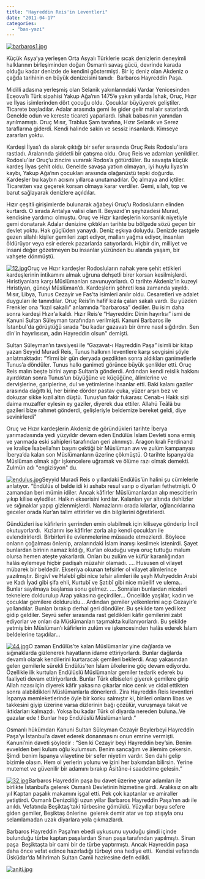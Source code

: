 ```yaml
---
title: "Hayreddin Reis'in Leventleri"
date: "2011-04-17"
categories: 
  - "bas-yazi"
---
```


[![barbaros1.jpg](/uploads/2011/04/barbaros1.jpg)](/uploads/2011/04/barbaros1.jpg "barbaros1.jpg")

Küçük Asya’ya yerleşen Orta Asyalı Türklerle sıcak denizlerin deneyimli halklarının birleşiminden doğan Osmanlı savaş gücü, devrinde karada olduğu kadar denizde de kendini göstermişti. Bir iç deniz olan Akdeniz o çağda tarihinin en büyük denizcisini tanıdı:  Barbaros Hayreddin Paşa.

Midilli adasına yerleşmiş olan Selanik yakınlarındaki Vardar Yenicesinden Eceova’lı Türk sipahisi Yakup Ağa’nın 1475’e yakın yıllarda İshak, Oruç, Hızır ve İlyas isimlerinden dört çocuğu oldu. Çocuklar büyüyerek geliştiler. Ticarete başladılar. Adalar arasında gemi ile gider gelir mal alır satarlardı. Genelde odun ve kereste ticareti yaparlardı. İshak babasının yanından ayrılmamıştı. Oruç Mısır, Trablus Şam tarafına, Hızır Selanik ve Serez taraflarına giderdi. Kendi halinde sakin ve sessiz insanlardı. Kimseye zararları yoktu.

Kardeşi İlyas’ı da alarak çıktığı bir sefer sırasında Oruç Reis Rodoslu'lara rastladı. Aralarında şiddetli bir çatışma oldu. Oruç Reis ve adamları yenildiler. Rodoslu'lar Oruç’u zincire vurarak Rodos’a götürdüler. Bu savaşta küçük kardeş İlyas şehit oldu. Genelde savaşa yatkın olmayan, iyi huylu İlyas’ın kaybı, Yakup Ağa’nın çocukları arasında olağanüstü tepki doğurdu. Kardeşler bu kaybın acısını yıllarca unutamadılar. Öç almaya and içtiler. Ticaretten vaz geçerek korsan olmaya karar verdiler. Gemi, silah, top ve barut sağlayarak denizlere açıldılar.

Hızır çeşitli girişimlerde bulunarak ağabeyi Oruç’u Rodosluların elinden kurtardı. O sırada Antalya valisi olan II. Beyazıd’ın şeyhzadesi Murad, kendisine yardımcı olmuştu. Oruç ve Hızır kardeşlerin korsanlık niyetiyle gemi donatarak Adalar denizine çıktıkları tarihte bu bölgede sözü geçen bir devlet yoktu. Hak güçlüden yanaydı. Deniz eşkıya doluydu. Denizde rastgele gezen silahlı kişiler gemileri zapt ediyor, malları yağma ediyor, insanları öldürüyor veya esir ederek pazarlarda satıyorlardı. Hiçbir din, milliyet ve insani değer gözetmeyen bu insanlar yüzünden bu alanda yaşam, bir vahşete dönmüştü.

[![12.jpg](/uploads/2011/04/12.jpg)](/uploads/2011/04/12.jpg "12.jpg")Oruç ve Hızır kardeşler Rodosluların nahak yere şehit ettikleri kardeşlerinin intikamını almak uğruna dehşetli birer korsan kesilmişlerdi. Hıristiyanlara karşı Müslümanları savunuyorlardı. O tarihte Akdeniz’in kuzeyi Hıristiyan, güneyi Müslüman’dı. Kardeşlerin şöhreti kısa zamanda yayıldı. Mısır, Libya, Tunus Cezayir ve Fas’ta isimleri anılır oldu. Cesaretleri ve adalet duyguları ile tanındılar. Oruç Reis’in hafif kızıla çalan sakalı vardı. Bu yüzden Frenkler ona “kızıl sakallı” anlamında “barbarosa” dediler. Bu isim daha sonra kardeşi Hızır’a kaldı. Hızır Reis’e “Hayreddin: Dinin hayırlısı” ismi de Kanuni Sultan Süleyman tarafından verilmişti. Kanuni Barbaros ile İstanbul'da görüştüğü sırada "bu kadar gazavatı bir ömre nasıl sığdırdın. Sen din'in hayırlısısın, adın Hayreddin olsun" demişti.

Sultan Süleyman’ın tavsiyesi ile “Gazavat-ı Hayreddin Paşa” isimli bir kitap yazan Seyyid Muradî Reis, Tunus halkının leventlere karşı sevgisini şöyle anlatmaktadır: “Yirmi bir gün deryada gezdikten sonra aldıkları ganimetlerle Tunus’a döndüler. Tunus halkı ganimeti görünce büyük şenlikler etti. Oruç Reis malın beşte birini ayırıp Sultan’a gönderdi. Ardından kendi reislik hakkını ayırdıktan sonra Tunus’un büyüğüne ve küçüğüne, âlimlerine ve dervişlerine, gariplerine, dul ve yetimlerine ihsanlar etti. Baki kalanı gaziler arasında dağıttı ki, her birine dörder pastav çuka, yüzer arşın bez ve dokuzar sikke kızıl altın düştü. Tunus’un fakir fukarası: Cenab-ı Hakk sizi daima muzaffer eylesin ey gaziler, diyerek dua ettiler. Allahü Teâlâ bu gazileri bize rahmet gönderdi, gelişleriyle beldemize bereket geldi, diye sevinirlerdi"

Oruç ve Hızır kardeşlerin Akdeniz de göründükleri tarihte İberya yarımadasında yedi yüzyıldır devam eden Endülüs İslam Devleti sona ermiş ve yarımada eski sahipleri tarafından geri alınmıştı. Aragon kralı Ferdinand ve kraliçe İsabella’nın başını çektiği bir Müslüman avı ve zulüm kampanyası İberya’da kalan son Müslümanların üzerine çökmüştü. O tarihte İspanya’da Müslüman olmak ağır işkencelere uğramak ve ölüme razı olmak demekti. Zulmün adı "engizisyon" du.

[![endulus.jpg](/uploads/2011/04/endulus.jpg)](/uploads/2011/04/endulus.jpg "endulus.jpg")Seyyid Muradî Reis o yıllardaki Endülüs’ün halini şu cümlelerle anlatıyor. “Endülüs ol belde idi ki ashabı resul varıp o diyarları fethetmişti. O zamandan beri mümin idiler. Ancak kâfirler Müslümanlardan alıp mescitlerin yıkıp kilise eylediler. Halkın ekserisini kırdılar. Kalanları yer altında dehlizler ve sığınaklar yapıp gizlenmişlerdi. Namazlarını orada kılarlar, oğlancıklarına geceler orada Kur’an talim ettirirler ve din bilgilerini öğretirlerdi.

Gündüzleri ise kâfirlerin şerrinden emin olabilmek için kiliseye gönderip İncil okutuyorlardı.  Kızlarını ise kâfirler zorla alıp kendi çocukları ile evlendirirlerdi. Birbirleri ile evlenmelerine müsaade etmezlerdi. Böylece onların çoğalması önlenip, aralarındaki İslam inanışı kesilmek istenirdi. Şayet bunlardan birinin namaz kıldığı, Kur’an okuduğu veya oruç tuttuğu malum olursa hemen ateşte yakarlardı. Onları bu zulüm ve küfür karanlığından halâs eylemeye hiçbir padişah müzahir olamadı. …. Hususen ol vilayet mübarek bir beldedir. Ekseriya okunan tefsirler ol vilayet alimlerince yazılmıştır. Birgivî ve Halebî gibi nice tefsir alimleri ile şeyh Muhyeddin Arabi ve Kadı İyad gibi şifa ehli, Kurtubî ve Şatıbî gibi nice müellif ve ulema.. Bunlar sayılmaya başlansa sonu gelmez. .... Sonraları bunlardan niceleri teknelere doldurulup Arap yakasına geçirdiler… Öncelikle yaşlılar, kadın ve çocuklar gemilere dolduruldu… Ardından gemiler yelkenlerini açıp Cezayir’e yollandılar. Bunları bırakıp derhal geri döndüler. Bu şekilde tam yedi kez gidip geldiler. Seyrü sefer sırasında rast geldikleri kâfir gemilerini zabt ediyorlar ve onları da Müslümanları taşımakta kullanıyorlardı. Bu şekilde yetmiş bin Müslüman’ı kâfirlerin zulüm ve işkencesinden halâs ederek İslam beldelerine taşıdılar…

[![44.jpg](/uploads/2011/04/44.jpg)](/uploads/2011/04/44.jpg "44.jpg")O zaman Endülüs’te kalan Müslümanlar yine dağlarda ve sığınaklarda gizlenerek hayatların idame ettiriyorlardı. Bunlar dağlarda devamlı olarak kendilerini kurtaracak gemileri beklerdi. Arap yakasından gelen gemilerle sürekli Endülüs’ten İslam ülkelerine göç devam ediyordu. Özellikle ilk kurtulan Endülüslü Müslümanlar gemiler tedarik ederek bu faaliyeti devam ettiriyorlardı. Bunlar Türk elbiseleri giyerek gemilere girip Allah rızası için diyerek kâfir yakasına çıkarlar nice cenk ve cidal ettikten sonra alabildikleri Müslümanlarla dönerlerdi. Zira Hayreddin Reis leventleri İspanya memleketlerinde öyle bir korku salmıştır ki, birileri onların libas ve takkesini giyip üzerine varsa dizlerinin bağı çözülür, vuruşmaya takat ve iktidarları kalmazdı. Yoksa bu kadar Türk ol diyarda nereden buluna..Ve gazalar ede ! Bunlar hep Endülüslü Müslümanlardı.”

Osmanlı hükümdarı Kanuni Sultan Süleyman Cezayir Beylerbeyi Hayreddin Paşa’yı İstanbul’a davet ederek donanmasını onun emrine vermişti. Kanuni’nin daveti şöyledir : “Sen ki Cezayir beyi Hayreddin bey’sin. Benim evvelden beri kulum oğlu kulumsun. Benim sancağım ve âlemim çekersin. Şimdi benim İspanya vilayetine bir sefer niyetim vardır. Sen dahi gelip bizimle olasın. Hem ol yerlerin yolunu ve izini her bakımdan bilirsin. Yerine mutemet ve güvenilir bir adamını bırakıp Âsitâne-i saadetime gelesin.”

[![32.jpg](/uploads/2011/04/32.jpg)](/uploads/2011/04/32.jpg "32.jpg")Barbaros Hayreddin paşa bu davet üzerine yarar adamları ile birlikte İstanbul’a gelerek Osmanlı Devletinin hizmetine girdi. Aralıksız on altı yıl Kaptan paşalık makamını işgal etti. Pek çok kaptanlar ve amiraller yetiştirdi. Osmanlı Denizciliği uzun yıllar Barbaros Hayreddin Paşa’nın adı ile anıldı. Vefatında Beşiktaş’taki türbesine gömüldü. Yüzyıllar boyu sefere giden gemiler, Beşiktaş önlerine  gelerek demir atar ve top atışıyla onu selamlamadan uzak diyarlara yola çıkmazlardı.

Barbaros Hayreddin Paşa’nın ebedi uykusunu uyuduğu şimdi içinde bulunduğu türbe kaptan paşalardan Sinan paşa tarafından yapılmıştı. Sinan paşa  Beşiktaşta bir cami bir de türbe yaptırmıştı. Ancak Hayreddin paşa daha önce vefat edince hazırladığı türbeyi ona hediye etti.  Kendisi vefatında Üsküdar’da Mihrimah Sultan Camii haziresine defn edildi.

[![aniti.jpg](/uploads/2011/04/aniti.jpg)](/uploads/2011/04/aniti.jpg "aniti.jpg")
